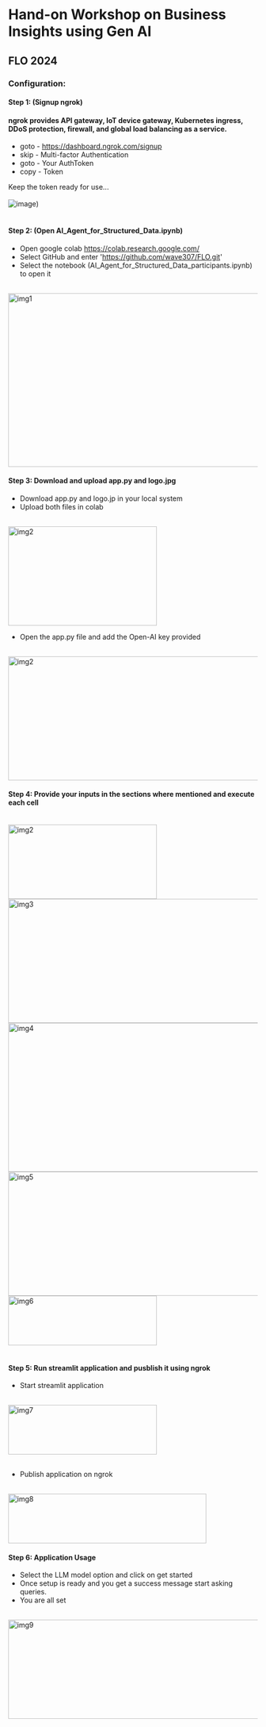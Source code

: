 # Hand-on Workshop on Business Insights using Gen AI
## FLO 2024

  
### Configuration:  
#### Step 1: (Signup ngrok)  
#### ngrok provides API gateway, IoT device gateway, Kubernetes ingress, DDoS protection, firewall, and global load balancing as a service.  
*  goto - https://dashboard.ngrok.com/signup  
*  skip - Multi-factor Authentication  
*  goto - Your AuthToken  
*  copy - Token
  
Keep the token ready for use...  
</br>
![image](https://github.com/user-attachments/assets/ada66257-f1cd-4b79-9db5-80d908571b14))  
</br>
    
#### Step 2: (Open AI_Agent_for_Structured_Data.ipynb)
*  Open google colab https://colab.research.google.com/
*  Select GitHub and enter 'https://github.com/wave307/FLO.git'
*  Select the notebook (AI_Agent_for_Structured_Data_participants.ipynb) to open it  
</br>   
<img src="https://github.com/user-attachments/assets/96b3b5a2-886c-450c-a038-aba74dd40939" alt="img1" width="600" height="350">
</br>

#### Step 3: Download and upload app.py and logo.jpg
*  Download app.py and logo.jp in your local system
*  Upload both files in colab
</br>
<img src="https://github.com/user-attachments/assets/4d0f3593-532c-4a96-bd7a-16e86b6c0996" alt="img2" width="300" height="200">  
</br>

*  Open the app.py file and add the Open-AI key provided
</br> 
<img src="https://github.com/user-attachments/assets/81a485d6-063d-40fc-97fa-a07e52817973" alt="img2" width="600" height="250">  
</br>
  
#### Step 4: Provide your inputs in the sections where mentioned and execute each cell
</br>
<img src="https://github.com/user-attachments/assets/56c8eb3d-076a-44ea-977f-c2b4cbad8125" alt="img2" width="300" height="150">   
</br>
<img src="https://github.com/user-attachments/assets/43456391-7880-4208-92ca-838385d9c511" alt="img3" width="550" height="250">  
</br>
<img src="https://github.com/user-attachments/assets/51f89922-73aa-478a-b2b6-492004d48085" alt="img4" width="650" height="300">  
</br>
<img src="https://github.com/user-attachments/assets/8768bb9c-0c95-47da-b706-ba6214192a6c" alt="img5" width="600" height="250">  
</br>   
<img src="https://github.com/user-attachments/assets/a06ee04b-4a5f-4dba-8004-4338cfeeb688" alt="img6" width="300" height="100">  
</br>
</br>

#### Step 5: Run streamlit application and pusblish it using ngrok
*  Start streamlit application
</br>
<img src="https://github.com/user-attachments/assets/ebe7f97f-4bdf-404f-b63d-496b7824da6c" alt="img7" width="300" height="100">  
</br>
</br>

*  Publish application on ngrok
</br>
<img src="https://github.com/user-attachments/assets/d0a67070-ae15-40db-aa73-46eff01801ce" alt="img8" width="400" height="100">  
</br>

#### Step 6: Application Usage
  
*  Select the LLM model option and click on get started
*  Once setup is ready and you get a success message start asking queries.
*  You are all set
</br>   
<img src="https://github.com/user-attachments/assets/796f4aed-4950-4a3f-ae6b-a23d66ff038b" alt="img9" width="600" height="200">  
</br>


